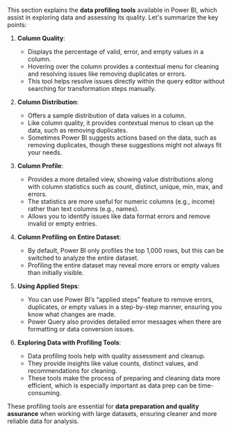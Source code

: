 This section explains the **data profiling tools** available in Power BI, which assist in exploring data and assessing its quality. Let's summarize the key points:

1. **Column Quality**: 
   - Displays the percentage of valid, error, and empty values in a column.
   - Hovering over the column provides a contextual menu for cleaning and resolving issues like removing duplicates or errors.
   - This tool helps resolve issues directly within the query editor without searching for transformation steps manually.

2. **Column Distribution**:
   - Offers a sample distribution of data values in a column.
   - Like column quality, it provides contextual menus to clean up the data, such as removing duplicates.
   - Sometimes Power BI suggests actions based on the data, such as removing duplicates, though these suggestions might not always fit your needs.

3. **Column Profile**:
   - Provides a more detailed view, showing value distributions along with column statistics such as count, distinct, unique, min, max, and errors.
   - The statistics are more useful for numeric columns (e.g., income) rather than text columns (e.g., names).
   - Allows you to identify issues like data format errors and remove invalid or empty entries.

4. **Column Profiling on Entire Dataset**:
   - By default, Power BI only profiles the top 1,000 rows, but this can be switched to analyze the entire dataset.
   - Profiling the entire dataset may reveal more errors or empty values than initially visible.

5. **Using Applied Steps**:
   - You can use Power BI’s “applied steps” feature to remove errors, duplicates, or empty values in a step-by-step manner, ensuring you know what changes are made.
   - Power Query also provides detailed error messages when there are formatting or data conversion issues.

6. **Exploring Data with Profiling Tools**:
   - Data profiling tools help with quality assessment and cleanup.
   - They provide insights like value counts, distinct values, and recommendations for cleaning.
   - These tools make the process of preparing and cleaning data more efficient, which is especially important as data prep can be time-consuming.

These profiling tools are essential for **data preparation and quality assurance** when working with large datasets, ensuring cleaner and more reliable data for analysis.
